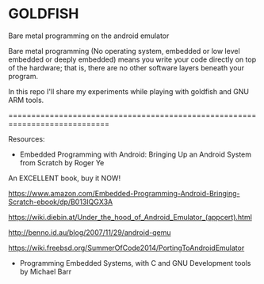 # GOLDFISH
Bare metal programming on the android emulator

Bare metal programming (No operating system, embedded or low level embedded or deeply embedded) means you write your code directly on top of the hardware; that is, there are no other software layers beneath your program.

In this repo I'll share my experiments while playing with goldfish and GNU ARM tools.

============================================================================

Resources:
* Embedded Programming with Android: Bringing Up an Android System from Scratch  by Roger Ye

An EXCELLENT book, buy it NOW!

https://www.amazon.com/Embedded-Programming-Android-Bringing-Scratch-ebook/dp/B013IQGX3A

https://wiki.diebin.at/Under_the_hood_of_Android_Emulator_(appcert).html

http://benno.id.au/blog/2007/11/29/android-qemu

https://wiki.freebsd.org/SummerOfCode2014/PortingToAndroidEmulator

* Programming Embedded Systems, with C and GNU Development tools by Michael Barr
